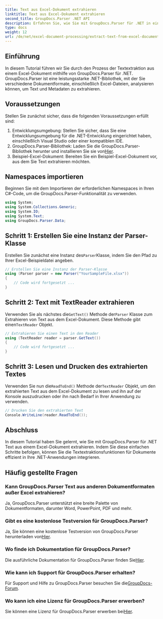 ```yaml
---
title: Text aus Excel-Dokument extrahieren
linktitle: Text aus Excel-Dokument extrahieren
second_title: GroupDocs.Parser .NET API
description: Erfahren Sie, wie Sie mit GroupDocs.Parser für .NET in einfachen Schritten Text aus Excel-Dokumenten extrahieren.
type: docs
weight: 12
url: /de/net/excel-document-processing/extract-text-from-excel-document/
---
```

## Einführung
In diesem Tutorial führen wir Sie durch den Prozess der Textextraktion aus einem Excel-Dokument mithilfe von GroupDocs.Parser für .NET. GroupDocs.Parser ist eine leistungsstarke .NET-Bibliothek, mit der Sie verschiedene Dokumentformate, einschließlich Excel-Dateien, analysieren können, um Text und Metadaten zu extrahieren.
## Voraussetzungen
Stellen Sie zunächst sicher, dass die folgenden Voraussetzungen erfüllt sind:
1. Entwicklungsumgebung: Stellen Sie sicher, dass Sie eine Entwicklungsumgebung für die .NET-Entwicklung eingerichtet haben, einschließlich Visual Studio oder einer kompatiblen IDE.
2.  GroupDocs.Parser-Bibliothek: Laden Sie die GroupDocs.Parser-Bibliothek herunter und installieren Sie sie von[Hier](https://releases.groupdocs.com/parser/net/).
3. Beispiel-Excel-Dokument: Bereiten Sie ein Beispiel-Excel-Dokument vor, aus dem Sie Text extrahieren möchten.

## Namespaces importieren
Beginnen Sie mit dem Importieren der erforderlichen Namespaces in Ihren C#-Code, um die GroupDocs.Parser-Funktionalität zu verwenden.
```csharp
using System;
using System.Collections.Generic;
using System.IO;
using System.Text;
using GroupDocs.Parser.Data;
```
## Schritt 1: Erstellen Sie eine Instanz der Parser-Klasse
 Erstellen Sie zunächst eine Instanz des`Parser`Klasse, indem Sie den Pfad zu Ihrer Excel-Beispieldatei angeben.
```csharp
// Erstellen Sie eine Instanz der Parser-Klasse
using (Parser parser = new Parser("YourSampleFile.xlsx"))
{
    // Code wird fortgesetzt ...
}
```
## Schritt 2: Text mit TextReader extrahieren
 Verwenden Sie als nächstes die`GetText()` Methode der`Parser` Klasse zum Extrahieren von Text aus dem Excel-Dokument. Diese Methode gibt einen`TextReader` Objekt.
```csharp
// Extrahieren Sie einen Text in den Reader
using (TextReader reader = parser.GetText())
{
    // Code wird fortgesetzt ...
}
```
## Schritt 3: Lesen und Drucken des extrahierten Textes
 Verwenden Sie nun die`ReadToEnd()` Methode der`TextReader` Objekt, um den extrahierten Text aus dem Excel-Dokument zu lesen und ihn auf der Konsole auszudrucken oder ihn nach Bedarf in Ihrer Anwendung zu verwenden.
```csharp
// Drucken Sie den extrahierten Text
Console.WriteLine(reader.ReadToEnd());
```

## Abschluss
In diesem Tutorial haben Sie gelernt, wie Sie mit GroupDocs.Parser für .NET Text aus einem Excel-Dokument extrahieren. Indem Sie diese einfachen Schritte befolgen, können Sie die Textextraktionsfunktionen für Dokumente effizient in Ihre .NET-Anwendungen integrieren.

## Häufig gestellte Fragen
### Kann GroupDocs.Parser Text aus anderen Dokumentformaten außer Excel extrahieren?
Ja, GroupDocs.Parser unterstützt eine breite Palette von Dokumentformaten, darunter Word, PowerPoint, PDF und mehr.
### Gibt es eine kostenlose Testversion für GroupDocs.Parser?
 Ja, Sie können eine kostenlose Testversion von GroupDocs.Parser herunterladen von[Hier](https://releases.groupdocs.com/).
### Wo finde ich Dokumentation für GroupDocs.Parser?
 Die ausführliche Dokumentation für GroupDocs.Parser finden Sie[Hier](https://reference.groupdocs.com/parser/net/).
### Wie kann ich Support für GroupDocs.Parser erhalten?
Für Support und Hilfe zu GroupDocs.Parser besuchen Sie die[GroupDocs-Forum](https://forum.groupdocs.com/c/parser/17).
### Wo kann ich eine Lizenz für GroupDocs.Parser erwerben?
 Sie können eine Lizenz für GroupDocs.Parser erwerben bei[Hier](https://purchase.groupdocs.com/buy).